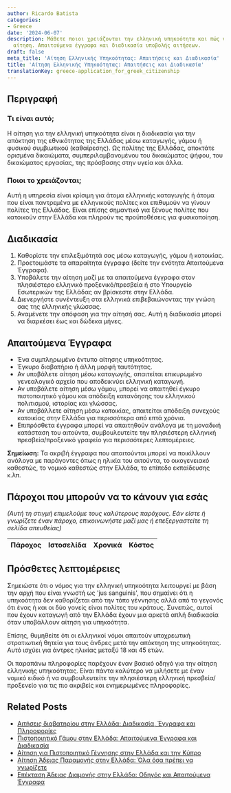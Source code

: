 ```yaml
---
author: Ricardo Batista
categories:
- Greece
date: '2024-06-07'
description: Μάθετε ποιοι χρειάζονται την ελληνική υπηκοότητα και πώς να υποβάλετε
  αίτηση. Απαιτούμενα έγγραφα και διαδικασία υποβολής αιτήσεων.
draft: false
meta_title: 'Αίτηση Ελληνικής Υπηκοότητας: Απαιτήσεις και Διαδικασία'
title: 'Αίτηση Ελληνικής Υπηκοότητας: Απαιτήσεις και Διαδικασία'
translationKey: greece-application_for_greek_citizenship
---
```



## **Περιγραφή**
### Τι είναι αυτό;
Η αίτηση για την ελληνική υπηκοότητα είναι η διαδικασία για την απόκτηση της εθνικότητας της Ελλάδας μέσω καταγωγής, γάμου ή φυσικού συμβιωτικού (καθαίρεσης). Ως πολίτης της Ελλάδας, αποκτάτε ορισμένα δικαιώματα, συμπεριλαμβανομένου του δικαιώματος ψήφου, του δικαιώματος εργασίας, της πρόσβασης στην υγεία και άλλα.

### Ποιοι το χρειάζονται;
Αυτή η υπηρεσία είναι κρίσιμη για άτομα ελληνικής καταγωγής ή άτομα που είναι παντρεμένα με ελληνικούς πολίτες και επιθυμούν να γίνουν πολίτες της Ελλάδας. Είναι επίσης σημαντικό για ξένους πολίτες που κατοικούν στην Ελλάδα και πληρούν τις προϋποθέσεις για φυσικοποίηση.

## **Διαδικασία**

1. Καθορίστε την επιλεξιμότητά σας μέσω καταγωγής, γάμου ή κατοικίας.
2. Προετοιμάστε τα απαραίτητα έγγραφα (δείτε την ενότητα Απαιτούμενα Έγγραφα).
3. Υποβάλετε την αίτηση μαζί με τα απαιτούμενα έγγραφα στον πλησιέστερο ελληνικό προξενικό/πρεσβεία ή στο Υπουργείο Εσωτερικών της Ελλάδας αν βρίσκεστε στην Ελλάδα.
4. Διενεργήστε συνέντευξη στα ελληνικά επιβεβαιώνοντας την γνώση σας της ελληνικής γλώσσας.
5. Αναμένετε την απόφαση για την αίτησή σας. Αυτή η διαδικασία μπορεί να διαρκέσει έως και δώδεκα μήνες.

## **Απαιτούμενα Έγγραφα**

- Ένα συμπληρωμένο έντυπο αίτησης υπηκοότητας.
- Έγκυρο διαβατήριο ή άλλη μορφή ταυτότητας.
- Αν υποβάλετε αίτηση μέσω καταγωγής, απαιτείται επικυρωμένο γενεαλογικό αρχείο που αποδεικνύει ελληνική καταγωγή.
- Αν υποβάλετε αίτηση μέσω γάμου, μπορεί να απαιτηθεί έγκυρο πιστοποιητικό γάμου και απόδειξη κατανόησης του ελληνικού πολιτισμού, ιστορίας και γλώσσας.
- Αν υποβάλλετε αίτηση μέσω κατοικίας, απαιτείται απόδειξη συνεχούς κατοικίας στην Ελλάδα για περισσότερα από επτά χρόνια.
- Επιπρόσθετα έγγραφα μπορεί να απαιτηθούν ανάλογα με τη μοναδική κατάσταση του αιτούντα, συμβουλευτείτε την πλησιέστερη ελληνική πρεσβεία/προξενικό γραφείο για περισσότερες λεπτομέρειες.

**Σημείωση:** Τα ακριβή έγγραφα που απαιτούνται μπορεί να ποικίλλουν ανάλογα με παράγοντες όπως η ηλικία του αιτούντα, το οικογενειακό καθεστώς, το νομικό καθεστώς στην Ελλάδα, το επίπεδο εκπαίδευσης κ.λπ.

## **Πάροχοι που μπορούν να το κάνουν για εσάς**

_(Αυτή τη στιγμή επιμελούμε τους καλύτερους παρόχους. Εάν είστε ή γνωρίζετε έναν πάροχο, επικοινωνήστε μαζί μας ή επεξεργαστείτε τη σελίδα απευθείας)_

| Πάροχος | Ιστοσελίδα | Χρονικά | Κόστος |
| --------------- | --------------- | :-------------: | :-------------: |

## **Πρόσθετες λεπτομέρειες**

Σημειώστε ότι ο νόμος για την ελληνική υπηκοότητα λειτουργεί με βάση την αρχή που είναι γνωστή ως 'jus sanguinis', που σημαίνει ότι η υπηκοότητα δεν καθορίζεται από την τόπο γέννησης αλλά από το γεγονός ότι ένας ή και οι δύο γονείς είναι πολίτες του κράτους. Συνεπώς, αυτοί που έχουν καταγωγή από την Ελλάδα έχουν μια αρκετά απλή διαδικασία όταν υποβάλλουν αίτηση για υπηκοότητα.

Επίσης, θυμηθείτε ότι οι ελληνικοί νόμοι απαιτούν υποχρεωτική στρατιωτική θητεία για τους άνδρες μετά την απόκτηση της υπηκοότητας. Αυτό ισχύει για άντρες ηλικίας μεταξύ 18 και 45 ετών.

Οι παραπάνω πληροφορίες παρέχουν έναν βασικό οδηγό για την αίτηση ελληνικής υπηκοότητας. Είναι πάντα καλύτερο να μιλήσετε με έναν νομικό ειδικό ή να συμβουλευτείτε την πλησιέστερη ελληνική πρεσβεία/προξενείο για τις πιο ακριβείς και ενημερωμένες πληροφορίες.


## Related Posts

- [Αιτήσεις διαβατηρίου στην Ελλάδα: Διαδικασία, Έγγραφα και Πληροφορίες](https://tramitit.com/el/guides/greece/aitese_gia_ekdose_diabateriou/)
- [Πιστοποιητικό Γάμου στην Ελλάδα: Απαιτούμενα Έγγραφα και Διαδικασία](https://tramitit.com/el/guides/greece/aitese_gia_pistopoietiko_gamou/)
- [Αίτηση για Πιστοποιητικό Γέννησης στην Ελλάδα και την Κύπρο](https://tramitit.com/el/guides/greece/aitese_gia_pistopoietiko_genneses/)
- [Αίτηση Άδειας Παραμονής στην Ελλάδα: Όλα όσα πρέπει να γνωρίζετε](https://tramitit.com/el/guides/greece/aitese_gia_adeia_paramones/)
- [Επέκταση Άδειας Διαμονής στην Ελλάδα: Οδηγός και Απαιτούμενα Έγγραφα](https://tramitit.com/el/guides/greece/aitese_gia_paratase_adeias_diamones/)